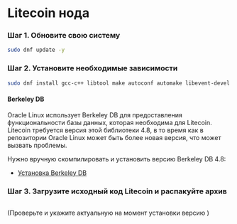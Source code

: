 # Litecoin нода
### Шаг 1. Обновите свою систему
```sh
sudo dnf update -y
```
### Шаг 2. Установите необходимые зависимости
```sh
sudo dnf install gcc-c++ libtool make autoconf automake libevent-devel boost-devel libdb4-devel libdb4-cxx-devel python3 fmt zeromq-devel
```

#### Berkeley DB

Oracle Linux использует Berkeley DB для предоставления функциональности базы данных, которая необходима для Litecoin. Litecoin требуется версия этой библиотеки 4.8, в то время как в репозитории Oracle Linux может быть более новая версия, что может вызвать проблемы.

Нужно вручную скомпилировать и установить версию Berkeley DB 4.8:

- [Установка Berkeley DB](./berkeley-db-install.md)

### Шаг 3. Загрузите исходный код Litecoin и распакуйте архив
```sh

```
(Проверьте и укажите актуальную на момент установки версию )
